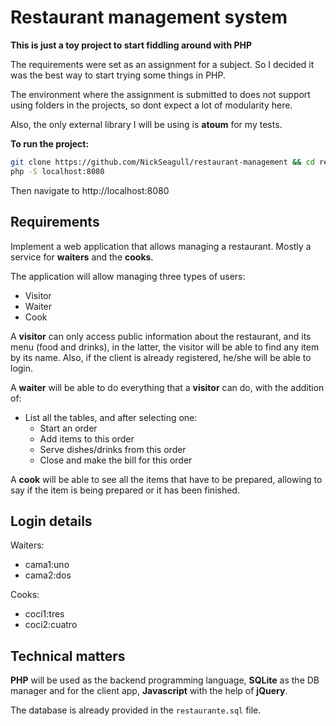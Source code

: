 # Restaurant management system

**This is just a toy project to start fiddling around with PHP**

The requirements were set as an assignment for a subject. So I decided it was
the best way to start trying some things in PHP.

The environment where the assignment is submitted to does not support using
folders in the projects, so dont expect a lot of modularity here.

Also, the only external library I will be using is **atoum** for my tests.

**To run the project:**
```bash
git clone https://github.com/NickSeagull/restaurant-management && cd restaurant-management/src
php -S localhost:8080
```  
Then navigate to http://localhost:8080

## Requirements

Implement a web application that allows managing a restaurant. Mostly a service
for **waiters** and the **cooks**.

The application will allow managing three types of users:
* Visitor
* Waiter
* Cook

A **visitor** can only access public information about the restaurant, and its
menu (food and drinks), in the latter, the visitor will be able to find any item
by its name. Also, if the client is already registered, he/she will be able to
login.

A **waiter** will be able to do everything that a **visitor** can do, with the
addition of:
* List all the tables, and after selecting one:
  * Start an order
  * Add items to this order
  * Serve dishes/drinks from this order
  * Close and make the bill for this order
  
A **cook** will be able to see all the items that have to be prepared, allowing to say if the item is being prepared or it has been finished.

## Login details
Waiters:
* cama1:uno
* cama2:dos

Cooks:
* coci1:tres
* coci2:cuatro

## Technical matters

**PHP** will be used as the backend programming language, **SQLite** as the DB
manager and for the client app, **Javascript** with the help of **jQuery**.

The database is already provided in the `restaurante.sql` file.
